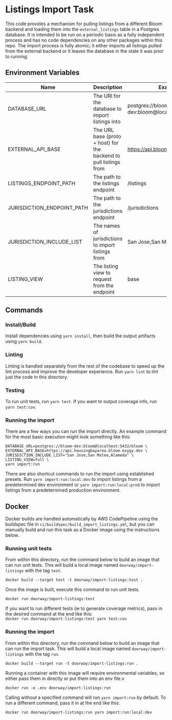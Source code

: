 # Listings Import Task

This code provides a mechanism for pulling listings from a different Bloom backend and loading them into the `external_listings` table in a Postgres database. It is intended to be run on a periodic basis as a fully independent process and has no code dependencies on any other packages within this repo. The import process is fully atomic; it either imports all listings pulled from the external backend or it leaves the database in the state it was prior to running.

## Environment Variables

| Name                       | Description                                                       | Example                                         | Default        | Type                   |
| -------------------------- | ----------------------------------------------------------------- | ----------------------------------------------- | -------------- | ---------------------- |
| DATABASE_URL               | The URI for the database to import listings into                  | postgres://bloom-dev:bloom@localhost:5432/bloom |                | string                 |
| EXTERNAL_API_BASE          | The URL base (proto + host) for the backend to pull listings from | https://api.bloom.example                       |                | string                 |
| LISTINGS_ENDPOINT_PATH     | The path to the listings endpoint                                 | /listings                                       | /listings      | string                 |
| JURISDICTION_ENDPOINT_PATH | The path to the jurisdictions endpoint                            | /jurisdictions                                  | /jurisdictions | string                 |
| JURISDICTION_INCLUDE_LIST  | The names of jurisdictions to import listings from                | San Jose,San Mateo,Alameda                      |                | comma-delimited string |
| LISTING_VIEW               | The listing view to request from the endpoint                     | base                                            | base           | "base" \| "full"       |

## Commands

### Install/Build

Install dependencies using `yarn install`, then build the output artifacts using `yarn build`.

### Linting

Linting is handled separately from the rest of the codebase to speed up the lint process and improve the developer experience. Run `yarn lint` to lint just the code in this directory.

### Testing

To run unit tests, run `yarn test`. If you want to output coverage info, run `yarn test:cov`.

### Running the import

There are a few ways you can run the import directly. An example command for the most basic execution might look something like this:

```
DATABASE_URL=postgres://bloom-dev:bloom@localhost:5432/bloom \
EXTERNAL_API_BASE=https://api.housingbayarea.bloom.exygy.dev \
JURISDICTION_INCLUDE_LIST="San Jose,San Mateo,Alameda" \
LISTING_VIEW=full \
yarn import:run
```

There are also shortcut commands to run the import using established presets. Run `yarn import:run:local:dev` to import listings from a predetermined dev environment or `yarn import:run:local:prod` to import listings from a predetermined production environment.

## Docker

Docker builds are handled automatically by AWS CodePipeline using the buildspec file in `ci/buildspec/build_import_listings.yml`, but you can manually build and run this task as a Docker image using the instructions below.

### Running unit tests

From within this directory, run the command below to build an image that can run unit tests. This will build a local image named `doorway/import-listings` with the tag `test`.

`docker build --target test -t doorway/import-listings:test .`

Once the image is built, execute this command to run unit tests.

`docker run doorway/import-listings:test`

If you want to run different tests (ie to generate coverage metrics), pass in the desired command at the end like this:  
`docker run doorway/import-listings:test yarn test:cov`

### Running the import

From within this directory, run the command below to build an image that can run the import task. This will build a local image named `doorway/import-listings` with the tag `run`.

`docker build --target run -t doorway/import-listings:run .`

Running a container with this image will require environmental variables, so either pass them in directly or put them into an env file.v

`docker run -e .env doorway/import-listings:run`

Calling without a specified command will run `yarn import:run` by default. To run a different command, pass it in at the end like this:

`docker run doorway/import-listings:run yarn import:run:local:dev`
